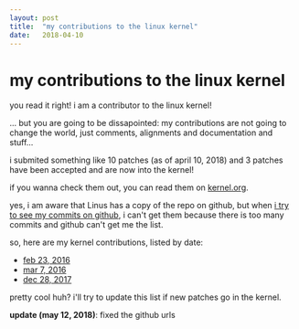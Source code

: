 ```yaml
---
layout: post
title:  "my contributions to the linux kernel"
date:   2018-04-10
---
```


# my contributions to the linux kernel

you read it right! i am a contributor to the linux kernel!

... but you are going to be dissapointed: my contributions are not going to change the world, just comments, alignments and documentation and stuff...

i submited something like 10 patches (as of april 10, 2018) and 3 patches have been accepted and are now into the kernel!

if you wanna check them out, you can read them on [kernel.org](https://git.kernel.org/cgit/linux/kernel/git/torvalds/linux.git/log/?qt=author&q=Philippe+Loctaux).

yes, i am aware that Linus has a copy of the repo on github, but when [i try to see my commits on github](https://github.com/torvalds/linux/commits?author=x4m3), i can't get them because there is too many commits and github can't get me the list.

so, here are my kernel contributions, listed by date:

 - [feb 23, 2016](https://github.com/torvalds/linux/commit/81c18a9e378c87ed6559a4b0a0c2831c88947373)
 - [mar 7, 2016](https://github.com/torvalds/linux/commit/ce6550818280c1e7caae727d2b9504140b6370f0)
 - [dec 28, 2017](https://github.com/torvalds/linux/commit/9d4c0c9f6a747a9bdec03057be4193994839ec87)

pretty cool huh? i'll try to update this list if new patches go in the kernel.

__update (may 12, 2018)__: fixed the github urls
